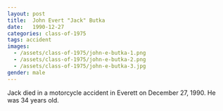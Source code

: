 ```yaml
---
layout: post
title:  John Evert "Jack" Butka
date:   1990-12-27
categories: class-of-1975
tags: accident
images:
  - /assets/class-of-1975/john-e-butka-1.png
  - /assets/class-of-1975/john-e-butka-2.png
  - /assets/class-of-1975/john-e-butka-3.jpg
gender: male
---
```

Jack died in a motorcycle accident in Everett on December 27, 1990. He was 34 years old.
